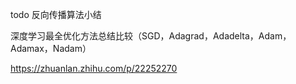 todo 反向传播算法小结



深度学习最全优化方法总结比较（SGD，Adagrad，Adadelta，Adam，Adamax，Nadam）

https://zhuanlan.zhihu.com/p/22252270